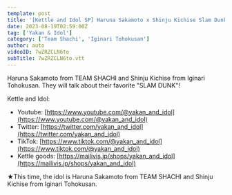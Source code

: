 ```yaml
---
template: post
title: '[Kettle and Idol SP] Haruna Sakamoto x Shinju Kichise Slam Dunk'
date: 2023-08-19T02:59:00Z
tag: ['Yakan & Idol']
category: ['Team Shachi', 'Iginari Tohokusan']
author: auto 
videoID: 7wZRZCLN6to
subTitle: 7wZRZCLN6to.vtt
---
```

Haruna Sakamoto from TEAM SHACHI and Shinju Kichise from Iginari Tohokusan. They will talk about their favorite "SLAM DUNK"!

Kettle and Idol:

- Youtube: [https://www.youtube.com/@yakan_and_idol](https://www.youtube.com/@yakan_and_idol)
- Twitter: [https://twitter.com/yakan_and_idol](https://twitter.com/yakan_and_idol)
- TikTok: [https://www.tiktok.com/@yakan_and_idol](https://www.tiktok.com/@yakan_and_idol)
- Kettle goods: [https://mailivis.jp/shops/yakan_and_idol](https://mailivis.jp/shops/yakan_and_idol)

★This time, the idol is Haruna Sakamoto from TEAM SHACHI and Shinju Kichise from Iginari Tohokusan.
